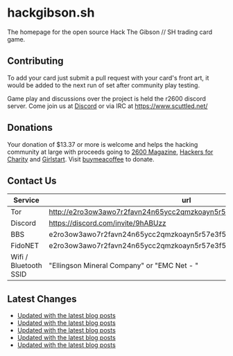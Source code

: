 # hackgibson.sh
The homepage for the open source Hack The Gibson // SH trading card game.


## Contributing

To add your card just submit a pull request with your card's front art, it would be added to the next run of set after community play testing.

Game play and discussions over the project is held the r2600 discord server. Come join us at [Discord](https://discord.com/invite/9hABUzz) or via IRC at https://www.scuttled.net/


## Donations

Your donation of $13.37 or more is welcome and helps the hacking community at large with proceeds going to [2600 Magazine](https://2600.com/), [Hackers for Charity](https://hackersforcharity.org) and [Girlstart](https://girlstart.org).  Visit [buymeacoffee](https://www.buymeacoffee.com/hackgibson.sh) to donate.


## Contact Us

Service | url
-|-
Tor | http://e2ro3ow3awo7r2favn24n65ycc2qmzkoayn5r57e3f56nvjwdcgg32ad.onion
Discord | https://discord.com/invite/9hABUzz
BBS | e2ro3ow3awo7r2favn24n65ycc2qmzkoayn5r57e3f56nvjwdcgg32ad.onion:23
FidoNET | e2ro3ow3awo7r2favn24n65ycc2qmzkoayn5r57e3f56nvjwdcgg32ad.onion:24554
Wifi / Bluetooth SSID | "Ellingson Mineral Company" or "EMC Net - <fidonet address>"

## Latest Changes
<!-- BLOG-POST-LIST:START -->
- [Updated with the latest blog posts](https://github.com/DFW2600/hackgibson.sh/commit/bbf7f2e324b7efa71de014dbc9ce2cb7f88c4e70)
- [Updated with the latest blog posts](https://github.com/DFW2600/hackgibson.sh/commit/09314d059c63bb350d220c86e6a3bb7657a07d11)
- [Updated with the latest blog posts](https://github.com/DFW2600/hackgibson.sh/commit/aea9a0b35f0354f5d12db48f1e85c53655440801)
- [Updated with the latest blog posts](https://github.com/DFW2600/hackgibson.sh/commit/0e785e56560d6603e4bf806c080abfae5caede7d)
- [Updated with the latest blog posts](https://github.com/DFW2600/hackgibson.sh/commit/113e5a11f765eb90e999215daa3a9940cc2db90a)
<!-- BLOG-POST-LIST:END -->
